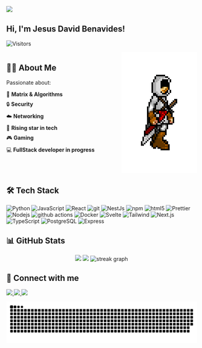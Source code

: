 ![](https://hit.yhype.me/github/profile?user_id=82602368)

<h2> Hi, I'm Jesus David Benavides! </h2>

![Visitors](https://komarev.com/ghpvc/?username=Nassican&color=blue)

<div style="display: flex; align-items: flex-start; justify-content: space-between;">
  <div style="flex: 1; max-width: 60%;">
    <h2>👨‍💻 About Me</h2>
    <div align="left">
      <p>Passionate about:</p>
      <ul style="list-style: none; padding-left: 0;">
        <li style="margin: 8px 0;">🧮 <strong>Matrix & Algorithms</strong></li>
        <li style="margin: 8px 0;">🔒 <strong>Security</strong></li>
        <li style="margin: 8px 0;">☁️ <strong>Networking</strong></li>
        <li style="margin: 8px 0;">🌟 <strong>Rising star in tech</strong></li>
        <li style="margin: 8px 0;">🎮 <strong>Gaming</strong></li>
        <li style="margin: 8px 0;">💻 <strong>FullStack developer in progress</strong></li>
      </ul>
    </div>
  </div>
  <div style="flex: 0 0 auto; margin-left: 20px;">
    <img src='https://raw.githubusercontent.com/Nassican/Nassican/master/skins/assassinscred.gif' width='200px' alt="Profile Gif"/>
  </div>
  
</div>

## 🛠️ Tech Stack

<p align="left">
  <img alt="Python" src="https://img.shields.io/badge/-Python-3776AB?style=for-the-badge&logo=python&logoColor=white" />
  <img alt="JavaScript" src="https://img.shields.io/badge/-JavaScript-F7DF1E?style=for-the-badge&logo=javascript&logoColor=black" />
  <img alt="React" src="https://img.shields.io/badge/-React-45b8d8?style=for-the-badge&logo=react&logoColor=white" />
  <img alt="git" src="https://img.shields.io/badge/-Git-F05032?style=for-the-badge&logo=git&logoColor=white" />
  <img alt="NestJs" src="https://img.shields.io/badge/-NestJs-ea2845?style=for-the-badge&logo=nestjs&logoColor=white" />
  <img alt="npm" src="https://img.shields.io/badge/-NPM-CB3837?style=for-the-badge&logo=npm&logoColor=white" />
  <img alt="html5" src="https://img.shields.io/badge/-HTML5-E34F26?style=for-the-badge&logo=html5&logoColor=white" />
  <img alt="Prettier" src="https://img.shields.io/badge/-Prettier-F7B93E?style=for-the-badge&logo=prettier&logoColor=white" />
  <img alt="Nodejs" src="https://img.shields.io/badge/-Nodejs-43853d?style=for-the-badge&logo=Node.js&logoColor=white" />
  <img alt="github actions" src="https://img.shields.io/badge/-Github_Actions-2088FF?style=for-the-badge&logo=github-actions&logoColor=white" />
  <img alt="Docker" src="https://img.shields.io/badge/-Docker-2496ED?style=for-the-badge&logo=docker&logoColor=white" />
  <img alt="Svelte" src="https://img.shields.io/badge/-Svelte-FF3E00?style=for-the-badge&logo=svelte&logoColor=white" />
  <img alt="Tailwind" src="https://img.shields.io/badge/-Tailwind-06B6D4?style=for-the-badge&logo=tailwind-css&logoColor=white" />
  <img alt="Next.js" src="https://img.shields.io/badge/-Next.js-000000?style=for-the-badge&logo=next.js&logoColor=white" />
  <img alt="TypeScript" src="https://img.shields.io/badge/-TypeScript-3178C6?style=for-the-badge&logo=typescript&logoColor=white" />
  <img alt="PostgreSQL" src="https://img.shields.io/badge/-PostgreSQL-4169E1?style=for-the-badge&logo=postgresql&logoColor=white" />
  <img alt="Express" src="https://img.shields.io/badge/-Express-000000?style=for-the-badge&logo=express&logoColor=white" />
</p>

## 📊 GitHub Stats

<div align="center">
  <img height="180em" src="https://github-readme-stats.vercel.app/api?username=Nassican&show_icons=true&theme=radical&include_all_commits=true&count_private=true"/>
  <img height="180em" src="https://github-readme-stats.vercel.app/api/top-langs/?username=Nassican&layout=compact&langs_count=7&theme=radical"/>
  <img src="https://streak-stats.demolab.com?user=Nassican&locale=en&mode=daily&theme=dark&hide_border=false&border_radius=5&order=3" height="220" alt="streak graph"  />
</div>

## 🤝 Connect with me

<p align="left">
  <a href="https://www.linkedin.com/in/jesusbenavidesmark" target="_blank">
    <img src="https://img.shields.io/badge/LinkedIn-0077B5?style=for-the-badge&logo=linkedin&logoColor=white" />
  </a>
  <a href="https://twitter.com/nassicand" target="_blank">
    <img src="https://img.shields.io/badge/Twitter-1DA1F2?style=for-the-badge&logo=twitter&logoColor=white" />
  </a>
  <a href="https://www.instagram.com/lgsusok/" target="_blank">
    <img src="https://img.shields.io/badge/Instagram-E4405F?style=for-the-badge&logo=instagram&logoColor=white" />
  </a>
</p>

![Snake animation](https://raw.githubusercontent.com/Nassican/Nassican/output/snake.svg)
